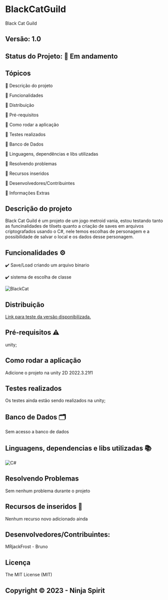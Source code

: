 # BlackCatGuild
Black Cat Guild
## Versão: 1.0 
## Status do Projeto: :runner: Em andamento


## Tópicos
🔹 Descrição do projeto

🔹 Funcionalidades

🔹 Distribuição

🔹 Pré-requisitos

🔹 Como rodar a aplicação

🔹 Testes realizados

🔹 Banco de Dados

🔹 Linguagens, dependências e libs utilizadas

🔹 Resolvendo problemas

🔹 Recursos inseridos 

🔹 Desenvolvedores/Contribuintes

🔹 Informações Extras

## Descrição do projeto
Black Cat Guild é um projeto de um jogo metroid vania, estou testando tanto as funcinalidades de tilsets quanto a criação de saves em arquivos criptografados usando o C#, nele temos escolhas de personagem e a possibilidade de salvar o local e os dados desse personagem.

## Funcionalidades ⚙️
✔️ Save/Load criando um arquivo binario

✔️ sistema de escolha de classe

![BlackCat](https://i.ibb.co/Pmw0PGK/Ninja.png](https://i.ibb.co/sPQgtKy/2024-05-21-23-12-03.gif))

## Distribuição
[Link para teste da versão disponibilizada.](https://github.com/MRJackFrost/Triangulo_Funcoes/blob/master/Program.cs)

## Pré-requisitos ⚠️    
unity;

## Como rodar a aplicação 
Adicione o projeto na unity 2D 2022.3.21f1

## Testes realizados
Os testes ainda estão sendo realizados na unity;

## Banco de Dados 🗂️
Sem acesso a banco de dados

## Linguagens, dependencias e libs utilizadas 📚
![C#](https://img.shields.io/badge/C%23-239120?style=for-the-badge&logo=c-sharp&logoColor=white)

## Resolvendo Problemas 
Sem nenhum problema durante o projeto

## Recursos de inseridos 🧰
Nenhum recurso novo adicionado ainda

## Desenvolvedores/Contribuintes:
MRjackFrost - Bruno

## Licença
The MIT License (MIT)

## Copyright ©️ 2023 - Ninja Spirit
